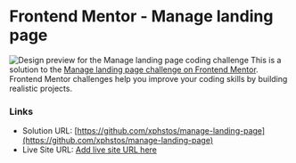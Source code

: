 # Frontend Mentor - Manage landing page

![Design preview for the Manage landing page coding challenge](./design/desktop-preview.jpg)
This is a solution to the [Manage landing page challenge on Frontend Mentor](https://www.frontendmentor.io/challenges/manage-landing-page-SLXqC6P5). Frontend Mentor challenges help you improve your coding skills by building realistic projects.

### Links

- Solution URL: [https://github.com/xphstos/manage-landing-page](https://github.com/xphstos/manage-landing-page)
- Live Site URL: [Add live site URL here](https://your-live-site-url.com)

